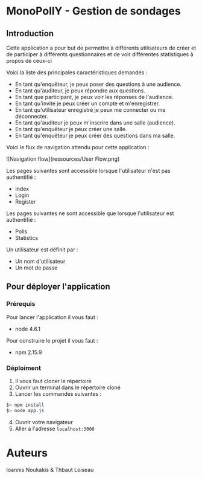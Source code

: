 # MonoPollY - Gestion de sondages

## Introduction

Cette application a pour but de permettre à différents utilisateurs de créer et de participer à différents questionnaires et de voir différentes statistiques à propos de ceux-ci

Voici la liste des principales caractéristiques demandés :

- En tant qu'enquêteur, je peux poser des questions à une audience.
- En tant qu'auditeur, je peux répondre aux questions.
- En tant que participant, je peux voir les réponses de l'audience.
- En tant qu'invité je peux créer un compte et m'enregistrer.
- En tant qu'utilisateur enregistré je peux me connecter ou me déconnecter.
- En tant qu'auditeur je peux m'inscrire dans une salle (audience).
- En tant qu'enquêteur je peux créer une salle.
- En tant qu'enquêteur je peux créer des questions dans ma salle.

Voici le flux de navigation attendu pour cette application :

![Navigation flow](ressources/User Flow.png)

Les pages suivantes sont accessible lorsque l'utilisateur n'est pas authentifié :

  - Index
  - Login
  - Register

Les pages suivantes ne sont accessible que lorsque l'utilisateur est authentifié :

  - Polls
  - Statistics

Un utilisateur est définit par :

  - Un nom d'utilisateur
  - Un mot de passe

## Pour déployer l'application

### Prérequis

Pour lancer l'application il vous faut :

- node 4.6.1

Pour construire le projet il vous faut :

- npm 2.15.9

### Déploiment

1. Il vous faut cloner le répertoire
2. Ouvrir un terminal dans le répertoire cloné
3. Lancer les commandes suivantes :

  ```bash
  $> npm install
  $> node app.js
  ```
4. Ouvrir votre navigateur
5. Aller à l'adresse `localhost:3000`

# Auteurs
Ioannis Noukakis & Thbaut Loiseau
